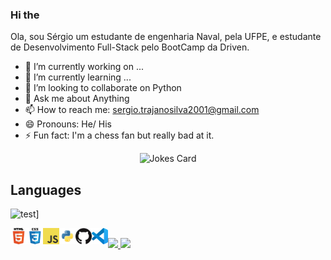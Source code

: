 ### Hi the

Ola, sou Sérgio um estudante de engenharia Naval, pela UFPE, e estudante de Desenvolvimento Full-Stack pelo BootCamp da Driven. 


- 🔭 I’m currently working on ...
- 🌱 I’m currently learning ...
- 👯 I’m looking to collaborate on Python
- 💬 Ask me about Anything
- 📫 How to reach me: sergio.trajanosilva2001@gmail.com
- 😄 Pronouns: He/ His
- ⚡ Fun fact: I'm a chess fan but really bad at it.

<p align="center">
   <img src="https://readme-jokes.vercel.app/api?hideBorder&theme=darcula" alt="Jokes Card"/>
</p>

## Languages

![test](https://img.shields.io/badge/GitHub-000000?style=for-the-badge&logo=teste&logoColor=white)]

<div>
<img align="left" alt="HTML5" width="26px" src="https://raw.githubusercontent.com/github/explore/80688e429a7d4ef2fca1e82350fe8e3517d3494d/topics/html/html.png" />
<img align="left" alt="CSS3" width="26px" src="https://raw.githubusercontent.com/github/explore/80688e429a7d4ef2fca1e82350fe8e3517d3494d/topics/css/css.png" />
<img align="left" alt="JavaScript" width="26px" src="https://raw.githubusercontent.com/github/explore/80688e429a7d4ef2fca1e82350fe8e3517d3494d/topics/javascript/javascript.png" />
<img align="left" alt="python" width="26px" src="https://raw.githubusercontent.com/github/explore/80688e429a7d4ef2fca1e82350fe8e3517d3494d/topics/python/python.png" />
<img align="left" alt="GitHub" width="26px" src="https://raw.githubusercontent.com/github/explore/78df643247d429f6cc873026c0622819ad797942/topics/github/github.png" />
<img align="left" alt="Visual Studio Code" width="26px" src="https://raw.githubusercontent.com/github/explore/80688e429a7d4ef2fca1e82350fe8e3517d3494d/topics/visual-studio-code/visual-studio-code.png" />
</div>



## <p>
<a href="https://github.com/SergioTrajano">
<img height="180em" src="https://github-readme-stats.vercel.app/api/top-langs/?username=SergioTrajano&layout=compact&langs_count=7&theme=dracula"/>
<img height="180em" src="https://github-readme-stats.vercel.app/api?username=SergioTrajano&show_icons=true&theme=dracula&include_all_commits=true&count_private=true"/>
<p>
